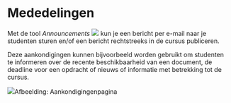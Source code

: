 # Mededelingen

Met de tool *Announcements* ![](../../.gitbook/assets/graphics226.png) kun je een bericht per e-mail naar je studenten sturen en/of een bericht rechtstreeks in de cursus publiceren.

Deze aankondigingen kunnen bijvoorbeeld worden gebruikt om studenten te informeren over de recente beschikbaarheid van een document, de deadline voor een opdracht of nieuws of informatie met betrekking tot de cursus.

![](../../.gitbook/assets/images163%20%281%29.png)Afbeelding: Aankondigingenpagina

